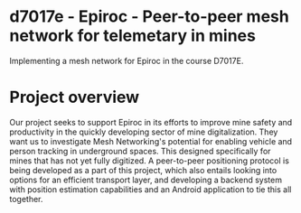 # d7017e - Epiroc - Peer-to-peer mesh network for telemetary in mines 
Implementing a mesh network for Epiroc in the course D7017E.

# Project overview
Our project seeks to support Epiroc in its efforts to improve mine safety and productivity in the quickly developing sector of mine digitalization. They want us to investigate Mesh Networking's potential for enabling vehicle and person tracking in underground spaces. This designed specifically for mines that has not yet fully digitized. A peer-to-peer positioning protocol is being developed as a part of this project, which also entails looking into options for an efficient transport layer, and developing a backend system with position estimation capabilities and an Android application to tie this all together.
